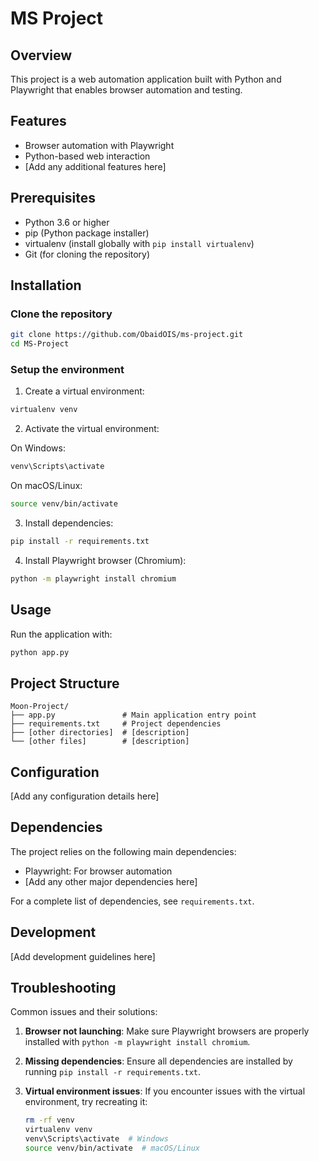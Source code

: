 # MS Project

## Overview
This project is a web automation application built with Python and Playwright that enables browser automation and testing.

## Features
- Browser automation with Playwright
- Python-based web interaction
- [Add any additional features here]

## Prerequisites
- Python 3.6 or higher
- pip (Python package installer)
- virtualenv (install globally with `pip install virtualenv`)
- Git (for cloning the repository)

## Installation

### Clone the repository
```bash
git clone https://github.com/ObaidOIS/ms-project.git
cd MS-Project
```

### Setup the environment
1. Create a virtual environment:
```bash
virtualenv venv
```

2. Activate the virtual environment:

On Windows:
```bash
venv\Scripts\activate
```

On macOS/Linux:
```bash
source venv/bin/activate
```

3. Install dependencies:
```bash
pip install -r requirements.txt
```

4. Install Playwright browser (Chromium):
```bash
python -m playwright install chromium
```

## Usage
Run the application with:
```bash
python app.py
```

## Project Structure
```
Moon-Project/
├── app.py               # Main application entry point
├── requirements.txt     # Project dependencies
├── [other directories]  # [description]
└── [other files]        # [description]
```

## Configuration
[Add any configuration details here]

## Dependencies
The project relies on the following main dependencies:
- Playwright: For browser automation
- [Add any other major dependencies here]

For a complete list of dependencies, see `requirements.txt`.

## Development
[Add development guidelines here]

## Troubleshooting
Common issues and their solutions:

1. **Browser not launching**: Make sure Playwright browsers are properly installed with `python -m playwright install chromium`.

2. **Missing dependencies**: Ensure all dependencies are installed by running `pip install -r requirements.txt`.

3. **Virtual environment issues**: If you encounter issues with the virtual environment, try recreating it:
   ```bash
   rm -rf venv
   virtualenv venv
   venv\Scripts\activate  # Windows
   source venv/bin/activate  # macOS/Linux
   ```
